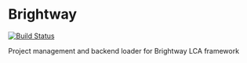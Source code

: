 # Brightway

[![Build Status](https://travis-ci.org/brightway-lca/brightway.svg?branch=master)](https://travis-ci.org/brightway-lca/brightway)

Project management and backend loader for Brightway LCA framework
